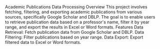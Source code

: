 Academic Publications Data Processing
Overview
This project involves fetching, filtering, and exporting academic publications from various sources, specifically Google Scholar and DBLP. The goal is to enable users to retrieve publication data based on a professor's name, filter it by year range, and export the results in Excel or Word formats.
Features
Data Retrieval: Fetch publication data from Google Scholar and DBLP.
Data Filtering: Filter publications based on year range.
Data Export: Export filtered data to Excel or Word formats.
